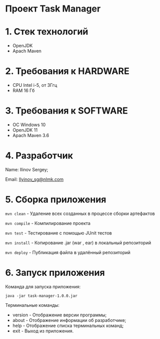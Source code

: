 # Проект Task Manager

# 1. Стек технологий 
- OpenJDK 
- Apach Maven 

# 2. Требования к HARDWARE
- CPU Intel i-5, от 3Ггц
- RAM 16 Гб 

# 3. Требования к SOFTWARE
- ОС Windows 10
- OpenJDK 11
- Apach Maven 3.6

# 4. Разработчик
Name: Ilinov Sergey;

Email: Ilyinov_sg@nlmk.com

# 5. Cборка приложения
```mvn clean``` - Удаление всех созданных в процессе сборки артефактов

```mvn compile``` - Компилирование проекта

```mvn test``` - Тестирование с помощью JUnit тестов

```mvn install``` - Копирование .jar (war , ear) в локальный репозиторий

```mvn deploy``` - Публикация файла в удалённый репозиторий

# 6. Запуск приложения

Команда для запуска приложения:
```
java -jar task-manager-1.0.0.jar
```  

Терминальные команды:

* version - Отображение версии программы;
* about - Отображение информации об разработчике;
* help - Отображение списка терминальных команд;
* exit - Выход из приложения.
